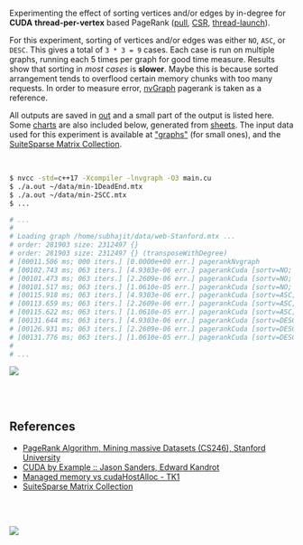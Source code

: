 Experimenting the effect of sorting vertices and/or edges by in-degree for
**CUDA** **thread-per-vertex** based PageRank ([pull], [CSR], [thread-launch]).

For this experiment, sorting of vertices and/or edges was either `NO`, `ASC`,
or `DESC`. This gives a total of `3 * 3 = 9` cases. Each case is run on
multiple graphs, running each 5 times per graph for good time measure. Results
show that sorting in *most cases* is **slower**. Maybe this is because sorted
arrangement tends to overflood certain memory chunks with too many requests.
In order to measure error, [nvGraph] pagerank is taken as a reference.

All outputs are saved in [out](out/) and a small part of the output is listed
here. Some [charts] are also included below, generated from [sheets]. The input
data used for this experiment is available at ["graphs"] (for small ones), and
the [SuiteSparse Matrix Collection].

<br>

```bash
$ nvcc -std=c++17 -Xcompiler -lnvgraph -O3 main.cu
$ ./a.out ~/data/min-1DeadEnd.mtx
$ ./a.out ~/data/min-2SCC.mtx
$ ...

# ...
#
# Loading graph /home/subhajit/data/web-Stanford.mtx ...
# order: 281903 size: 2312497 {}
# order: 281903 size: 2312497 {} (transposeWithDegree)
# [00011.506 ms; 000 iters.] [0.0000e+00 err.] pagerankNvgraph
# [00102.743 ms; 063 iters.] [4.9303e-06 err.] pagerankCuda [sortv=NO; sorte=NO]
# [00101.473 ms; 063 iters.] [2.2609e-06 err.] pagerankCuda [sortv=NO; sorte=ASC]
# [00101.517 ms; 063 iters.] [1.0610e-05 err.] pagerankCuda [sortv=NO; sorte=DESC]
# [00115.918 ms; 063 iters.] [4.9303e-06 err.] pagerankCuda [sortv=ASC; sorte=NO]
# [00113.659 ms; 063 iters.] [2.2609e-06 err.] pagerankCuda [sortv=ASC; sorte=ASC]
# [00115.622 ms; 063 iters.] [1.0610e-05 err.] pagerankCuda [sortv=ASC; sorte=DESC]
# [00131.644 ms; 063 iters.] [4.9303e-06 err.] pagerankCuda [sortv=DESC; sorte=NO]
# [00126.931 ms; 063 iters.] [2.2609e-06 err.] pagerankCuda [sortv=DESC; sorte=ASC]
# [00131.776 ms; 063 iters.] [1.0610e-05 err.] pagerankCuda [sortv=DESC; sorte=DESC]
#
# ...
```

[![](https://i.imgur.com/XF9ByCY.gif)][sheets]

<br>
<br>


## References

- [PageRank Algorithm, Mining massive Datasets (CS246), Stanford University](http://snap.stanford.edu/class/cs246-videos-2019/lec9_190205-cs246-720.mp4)
- [CUDA by Example :: Jason Sanders, Edward Kandrot](http://www.mat.unimi.it/users/sansotte/cuda/CUDA_by_Example.pdf)
- [Managed memory vs cudaHostAlloc - TK1](https://forums.developer.nvidia.com/t/managed-memory-vs-cudahostalloc-tk1/34281)
- [SuiteSparse Matrix Collection]

<br>
<br>

[![](https://i.imgur.com/RTLTH4Q.jpg)](https://www.youtube.com/watch?v=1b8F1qa5-eM)

[SuiteSparse Matrix Collection]: https://suitesparse-collection-website.herokuapp.com
[nvGraph]: https://github.com/rapidsai/nvgraph
["graphs"]: https://github.com/puzzlef/graphs
[pull]: https://github.com/puzzlef/pagerank-push-vs-pull
[csr]: https://github.com/puzzlef/pagerank-class-vs-csr
[thread-launch]: https://github.com/puzzlef/pagerank-cuda-thread-adjust-launch
[charts]: https://photos.app.goo.gl/whS1JrbAb165j53g8
[sheets]: https://docs.google.com/spreadsheets/d/1eaSvvIZw246yX59_SvW7apBTukn5tfTqlEZFJ7mkqKM/edit?usp=sharing
